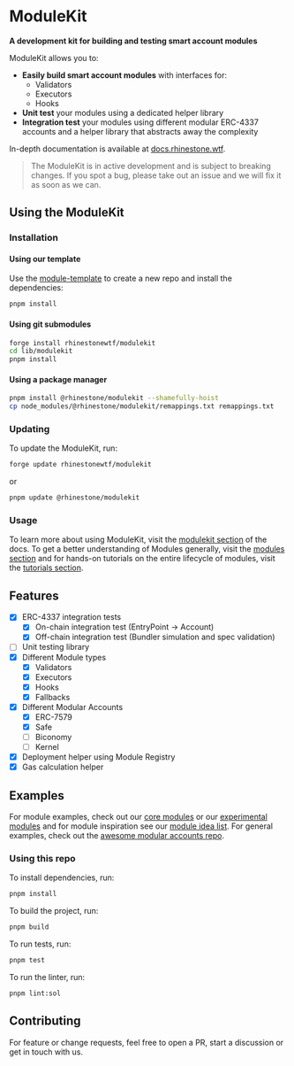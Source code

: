 # ModuleKit

**A development kit for building and testing smart account modules**

ModuleKit allows you to:

- **Easily build smart account modules** with interfaces for:
  - Validators
  - Executors
  - Hooks
- **Unit test** your modules using a dedicated helper library
- **Integration test** your modules using different modular ERC-4337 accounts and a helper library that abstracts away the complexity

In-depth documentation is available at [docs.rhinestone.wtf](https://docs.rhinestone.wtf/modulekit/).

> The ModuleKit is in active development and is subject to breaking changes. If you spot a bug, please take out an issue and we will fix it as soon as we can.

## Using the ModuleKit

### Installation

#### Using our template

Use the [module-template](https://github.com/rhinestonewtf/module-template) to create a new repo and install the dependencies:

```bash
pnpm install
```

#### Using git submodules

```bash
forge install rhinestonewtf/modulekit
cd lib/modulekit
pnpm install
```

#### Using a package manager

```bash
pnpm install @rhinestone/modulekit --shamefully-hoist
cp node_modules/@rhinestone/modulekit/remappings.txt remappings.txt
```

### Updating

To update the ModuleKit, run:

```bash
forge update rhinestonewtf/modulekit
```

or

```bash
pnpm update @rhinestone/modulekit
```

### Usage

To learn more about using ModuleKit, visit the [modulekit section](https://docs.rhinestone.wtf/modulekit) of the docs. To get a better understanding of Modules generally, visit the [modules section](https://docs.rhinestone.wtf/overview/modules) and for hands-on tutorials on the entire lifecycle of modules, visit the [tutorials section](https://docs.rhinestone.wtf/modulekit/build-multi-owner-validator).

## Features

- [x] ERC-4337 integration tests
  - [x] On-chain integration test (EntryPoint -> Account)
  - [x] Off-chain integration test (Bundler simulation and spec validation)
- [ ] Unit testing library
- [x] Different Module types
  - [x] Validators
  - [x] Executors
  - [x] Hooks
  - [x] Fallbacks
- [x] Different Modular Accounts
  - [x] ERC-7579
  - [x] Safe
  - [ ] Biconomy
  - [ ] Kernel
- [x] Deployment helper using Module Registry
- [x] Gas calculation helper

## Examples

For module examples, check out our [core modules](https://github.com/rhinestonewtf/core-modules/) or our [experimental modules](https://github.com/rhinestonewtf/experimental-modules/) and for module inspiration see our [module idea list](https://rhinestone.notion.site/Module-ideas-for-product-inspo-338100a2c99540f490472b8aa839da11). For general examples, check out the [awesome modular accounts repo](https://github.com/rhinestonewtf/awesome-modular-accounts).

### Using this repo

To install dependencies, run:

```bash
pnpm install
```

To build the project, run:

```bash
pnpm build
```

To run tests, run:

```bash
pnpm test
```

To run the linter, run:

```bash
pnpm lint:sol
```

## Contributing

For feature or change requests, feel free to open a PR, start a discussion or get in touch with us.
